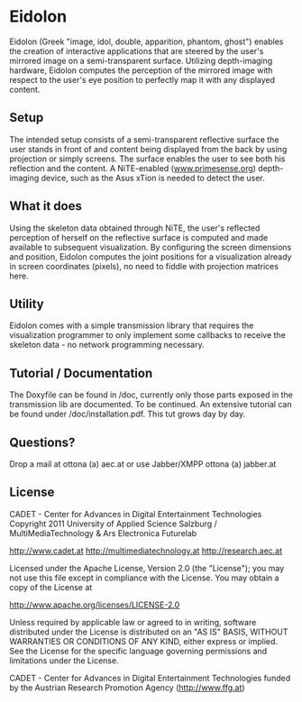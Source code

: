 Eidolon
=======
Eidolon (Greek "image, idol, double, apparition, phantom, ghost") enables the creation of interactive applications that are steered by the user's mirrored image on a semi-transparent surface. Utilizing depth-imaging hardware, Eidolon computes the perception of the mirrored image with respect to the user's eye position to perfectly map it with any displayed content.

Setup
-----
The intended setup consists of a semi-transparent reflective surface the user stands in front of and content being displayed from the back by using projection or simply screens. The surface enables the user to see both his reflection and the content. A NiTE-enabled (www.primesense.org) depth-imaging device, such as the Asus xTion is needed to detect the user.

What it does
------------
Using the skeleton data obtained through NiTE, the user's reflected perception of herself on the reflective surface is computed and made available to subsequent visualization. By configuring the screen dimensions and position, Eidolon computes the joint positions for a visualization already in screen coordinates (pixels), no need to fiddle with projection matrices here.

Utility
-------
Eidolon comes with a simple transmission library that requires the visualization programmer to only implement some callbacks to receive the skeleton data - no network programming necessary.

Tutorial / Documentation
--------
The Doxyfile can be found in /doc, currently only those parts exposed in the transmission lib are documented. To be continued.
An extensive tutorial can be found under /doc/installation.pdf. This tut grows day by day.

Questions?
----------
Drop a mail at ottona (a) aec.at or use Jabber/XMPP ottona (a) jabber.at

License
-------

CADET - Center for Advances in Digital Entertainment Technologies Copyright 2011 University of Applied Science Salzburg / MultiMediaTechnology & Ars Electronica Futurelab

http://www.cadet.at http://multimediatechnology.at http://research.aec.at

Licensed under the Apache License, Version 2.0 (the "License"); you may not use this file except in compliance with the License. You may obtain a copy of the License at

http://www.apache.org/licenses/LICENSE-2.0

Unless required by applicable law or agreed to in writing, software distributed under the License is distributed on an "AS IS" BASIS, WITHOUT WARRANTIES OR CONDITIONS OF ANY KIND, either express or implied. See the License for the specific language governing permissions and limitations under the License.

CADET - Center for Advances in Digital Entertainment Technologies funded by the Austrian Research Promotion Agency (http://www.ffg.at)
